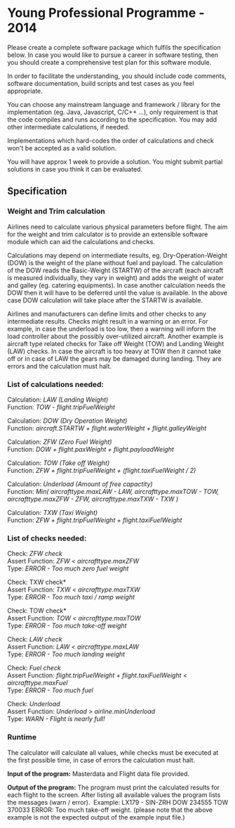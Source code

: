 Young Professional Programme - 2014
======================================

Please create a complete software package which fulfils the specification below. In case you would like to pursue a career in software testing, then you should create a comprehensive test plan for this software module.

In order to facilitate the understanding, you should include code comments, software documentation, build scripts and test cases as you feel appropriate.

You can choose any mainstream language and framework / library for the implementation (eg. Java, Javascript, C/C++ ...), only requirement is that the code compiles and runs according to the specification.‎ You may add other intermediate calculations, if needed.

Implementations which hard-codes the order of calculations and check won't be accepted as a valid solution.

You will have approx 1 week to provide a solution. You might submit partial solutions in case you think it can be evaluated.

Specification
-------------

### Weight and Trim calculation 

Airlines need to calculate various physical parameters before flight. The aim for the weight and trim calculator is to provide an extensible software module which can aid the calculations and checks.

Calculations may depend on intermediate results, eg. Dry-Operation-Weight (DOW) is the weight of the plane without fuel and payload. The calculation of the DOW reads the Basic-Weight (STARTW) of the aircraft (each aircraft is measured individually, they vary in weight) and adds the weight of water and galley (eg. catering equipments). In case another calculation needs the DOW then it will have to be deferred until the value is available. In the above case DOW calculation will take place after the STARTW is available.

Airlines and manufacturers can define limits and other checks to any intermediate results. Checks might result in a warning or an error. For example, in case the underload is too low, then a warning will inform the load controller about the possibly over-utilized aircraft. Another example is aircraft type related checks for Take off Weight (TOW) and Landing Weight (LAW) checks. In case the aircraft is too heavy at TOW then it cannot take off or in case of LAW the gears may be damaged during landing. They are errors and the calculation must halt.
 
### List of calculations needed:

Calculation: *LAW (Landing Weight)*   
Function: *TOW - flight.tripFuelWeight*

Calculation: *DOW (Dry Operation Weight)*    
Function: *aircraft.STARTW + flight.waterWeight + flight.galleyWeight*

Calculation: *ZFW (Zero Fuel Weight)*      
Function: *DOW + flight.paxWeight + flight.payloadWeight*

Calculation: *TOW (Take off Weight)*      
Function: *ZFW + flight.tripFuelWeight + (flight.taxiFuelWeight / 2)*

Calculation: *Underload (Amount of free capactity)*      
Function: *Min( aircrafttype.maxLAW - LAW, aircrafttype.maxTOW - TOW, aircrafttype.maxZFW - ZFW, aircrafttype.maxTXW - TXW )*

Calculation: *TXW (Taxi Weight)*      
Function: *ZFW + flight.tripFuelWeight + flight.taxiFuelWeight*

### List of checks needed:

Check: *ZFW check*  
Assert Function: *ZFW < aircrafttype.maxZFW*  
Type: *ERROR - Too much zero fuel weight*  

Check: TXW check*  
Assert Function: *TXW < aircrafttype.maxTXW*  
Type: *ERROR - Too much taxi / ramp weight*  

Check: TOW check*  
Assert Function: *TOW < aircrafttype.maxTOW*  
Type: *ERROR - Too much take-off weight*  

Check: *LAW check*  
Assert Function: *LAW < aircrafttype.maxLAW*  
Type: *ERROR - Too much landing weight*  

Check: *Fuel check*  
Assert Function: *flight.tripFuelWeight + flight.taxiFuelWeight < aircrafttype.maxFuel*  
Type: *ERROR - Too much fuel*  

Check: *Underload*  
Assert Function: *Underload > airline.minUnderload*  
Type: *WARN - Flight is nearly full!*  
 

### Runtime

The calculator will calculate all values, while checks must be executed at the first possible time, in case of errors the calculation must halt.

**Input of the program:**
Masterdata and Flight data file provided.

**Output of the program:**
The program must print the calculated results for each flight to the screen. After listing all available values the program lists the messages (warn / error).
‎
Example:
LX179 - SIN-ZRH
DOW 234555
TOW 370033
ERROR: Too much take-off weight.
(please note that the above example is not the expected output of the example input file.)
